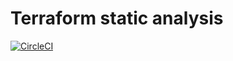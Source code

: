 # Terraform static analysis
[![CircleCI](https://circleci.com/gh/bridgecrewio/terraform-static-analysis.svg?style=svg&circle-token=930e0f9f6730947a33d8011edf9a350b1d2b332f)](https://circleci.com/gh/bridgecrewio/terraform-static-analysis)